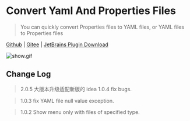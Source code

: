 # Convert Yaml And Properties Files

> You can quickly convert Properties files to YAML files, or YAML files to Properties files

[Github](https://github.com/chencn/ConvertYamlAndProperties)  |  [Gitee](https://gitee.com/xqchen/ConvertYamlAndProperties)  |  [JetBrains Plugin Download](https://plugins.jetbrains.com/plugin/13804-convert-yaml-and-properties-file)

![show.gif](images/show.gif)

## Change Log

> 2.0.5 大版本升级适配新版的 idea
> 1.0.4 fix bugs.

> 1.0.3 fix YAML file null value exception.

> 1.0.2 Show menu only with files of specified type.
